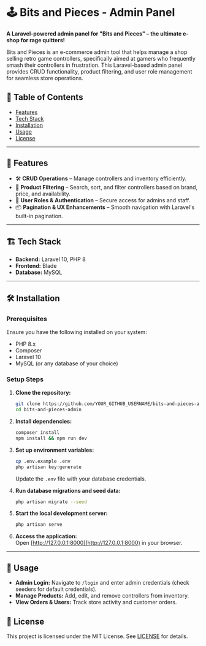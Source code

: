 # 🕹️ Bits and Pieces - Admin Panel

**A Laravel-powered admin panel for "Bits and Pieces" – the ultimate e-shop for rage quitters!**  

Bits and Pieces is an e-commerce admin tool that helps manage a shop selling retro game controllers, specifically aimed at gamers who frequently smash their controllers in frustration. This Laravel-based admin panel provides CRUD functionality, product filtering, and user role management for seamless store operations.

## 📜 Table of Contents
- [Features](#-features)
- [Tech Stack](#-tech-stack)
- [Installation](#-installation)
- [Usage](#-usage)
- [License](#-license)

---

## 🚀 Features
- 🛠 **CRUD Operations** – Manage controllers and inventory efficiently.  
- 🎯 **Product Filtering** – Search, sort, and filter controllers based on brand, price, and availability.  
- 👥 **User Roles & Authentication** – Secure access for admins and staff.  
- 📦 **Pagination & UX Enhancements** – Smooth navigation with Laravel's built-in pagination.  

---

## 🏗️ Tech Stack
- **Backend:** Laravel 10, PHP 8  
- **Frontend:** Blade 
- **Database:** MySQL  

---

## 🛠 Installation
### Prerequisites
Ensure you have the following installed on your system:
- PHP 8.x
- Composer
- Laravel 10
- MySQL (or any database of your choice)

### Setup Steps
1. **Clone the repository:**
   ```sh
   git clone https://github.com/YOUR_GITHUB_USERNAME/bits-and-pieces-admin.git
   cd bits-and-pieces-admin
   ```

2. **Install dependencies:**
   ```sh
   composer install
   npm install && npm run dev
   ```

3. **Set up environment variables:**
   ```sh
   cp .env.example .env
   php artisan key:generate
   ```
   Update the `.env` file with your database credentials.

4. **Run database migrations and seed data:**
   ```sh
   php artisan migrate --seed
   ```

5. **Start the local development server:**
   ```sh
   php artisan serve
   ```

6. **Access the application:**  
   Open [http://127.0.0.1:8000](http://127.0.0.1:8000) in your browser.

---

## 📖 Usage
- **Admin Login:** Navigate to `/login` and enter admin credentials (check seeders for default credentials).  
- **Manage Products:** Add, edit, and remove controllers from inventory.  
- **View Orders & Users:** Track store activity and customer orders.  

## 📜 License
This project is licensed under the MIT License. See [LICENSE](LICENSE) for details.
